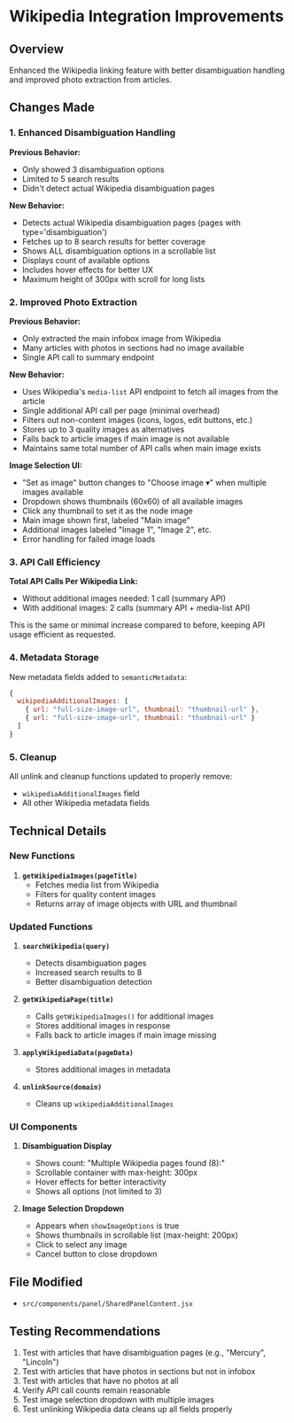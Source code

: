 # Wikipedia Integration Improvements

## Overview
Enhanced the Wikipedia linking feature with better disambiguation handling and improved photo extraction from articles.

## Changes Made

### 1. Enhanced Disambiguation Handling

**Previous Behavior:**
- Only showed 3 disambiguation options
- Limited to 5 search results
- Didn't detect actual Wikipedia disambiguation pages

**New Behavior:**
- Detects actual Wikipedia disambiguation pages (pages with type='disambiguation')
- Fetches up to 8 search results for better coverage
- Shows ALL disambiguation options in a scrollable list
- Displays count of available options
- Includes hover effects for better UX
- Maximum height of 300px with scroll for long lists

### 2. Improved Photo Extraction

**Previous Behavior:**
- Only extracted the main infobox image from Wikipedia
- Many articles with photos in sections had no image available
- Single API call to summary endpoint

**New Behavior:**
- Uses Wikipedia's `media-list` API endpoint to fetch all images from the article
- Single additional API call per page (minimal overhead)
- Filters out non-content images (icons, logos, edit buttons, etc.)
- Stores up to 3 quality images as alternatives
- Falls back to article images if main image is not available
- Maintains same total number of API calls when main image exists

**Image Selection UI:**
- "Set as image" button changes to "Choose image ▾" when multiple images available
- Dropdown shows thumbnails (60x60) of all available images
- Click any thumbnail to set it as the node image
- Main image shown first, labeled "Main image"
- Additional images labeled "Image 1", "Image 2", etc.
- Error handling for failed image loads

### 3. API Call Efficiency

**Total API Calls Per Wikipedia Link:**
- Without additional images needed: 1 call (summary API)
- With additional images: 2 calls (summary API + media-list API)

This is the same or minimal increase compared to before, keeping API usage efficient as requested.

### 4. Metadata Storage

New metadata fields added to `semanticMetadata`:
```javascript
{
  wikipediaAdditionalImages: [
    { url: "full-size-image-url", thumbnail: "thumbnail-url" },
    { url: "full-size-image-url", thumbnail: "thumbnail-url" }
  ]
}
```

### 5. Cleanup

All unlink and cleanup functions updated to properly remove:
- `wikipediaAdditionalImages` field
- All other Wikipedia metadata fields

## Technical Details

### New Functions

1. **`getWikipediaImages(pageTitle)`**
   - Fetches media list from Wikipedia
   - Filters for quality content images
   - Returns array of image objects with URL and thumbnail

### Updated Functions

1. **`searchWikipedia(query)`**
   - Detects disambiguation pages
   - Increased search results to 8
   - Better disambiguation detection

2. **`getWikipediaPage(title)`**
   - Calls `getWikipediaImages()` for additional images
   - Stores additional images in response
   - Falls back to article images if main image missing

3. **`applyWikipediaData(pageData)`**
   - Stores additional images in metadata

4. **`unlinkSource(domain)`**
   - Cleans up `wikipediaAdditionalImages`

### UI Components

1. **Disambiguation Display**
   - Shows count: "Multiple Wikipedia pages found (8):"
   - Scrollable container with max-height: 300px
   - Hover effects for better interactivity
   - Shows all options (not limited to 3)

2. **Image Selection Dropdown**
   - Appears when `showImageOptions` is true
   - Shows thumbnails in scrollable list (max-height: 200px)
   - Click to select any image
   - Cancel button to close dropdown

## File Modified

- `src/components/panel/SharedPanelContent.jsx`

## Testing Recommendations

1. Test with articles that have disambiguation pages (e.g., "Mercury", "Lincoln")
2. Test with articles that have photos in sections but not in infobox
3. Test with articles that have no photos at all
4. Verify API call counts remain reasonable
5. Test image selection dropdown with multiple images
6. Test unlinking Wikipedia data cleans up all fields properly

